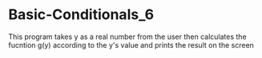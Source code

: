# Basic-Conditionals_6
This program takes y as a real number from the user then calculates the fucntion g(y) according to the y's value and prints the result on the screen